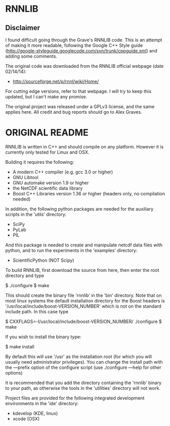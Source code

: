 RNNLIB
======

Disclaimer
----------

I found difficult going through the Grave's RNNLIB code. This is an attempt
of making it more readable, following the Google C++ Style guide
(http://google-styleguide.googlecode.com/svn/trunk/cppguide.xml) and adding
some comments.

The original code was downloaded from the RNNLIB official webpage
(date 02/14/14):

- http://sourceforge.net/p/rnnl/wiki/Home/

For cutting edge versions, refer to that webpage. I will try to keep this
updated, but I can't make any promise.

The original project was released under a GPLv3 license, and the same applies
here. All credit and bug reports should go to Alex Graves.


ORIGINAL README
===============

RNNLIB is written in C++ and should compile on any platform. However it is
currently only tested for Linux and OSX.

Building it requires the following:

* A modern C++ compiler (e.g. gcc 3.0 or higher)
* GNU Libtool
* GNU automake version 1.9 or higher
* the NetCDF scientific data library
* Boost C++ Libraries version 1.36 or higher (headers only, no compilation
needed)

In addition, the following python packages are needed for the auxiliary scripts
in the 'utils' directory:

* SciPy
* PyLab
* PIL

And this package is needed to create and manipulate netcdf data files with
python, and to run the experiments in the 'examples' directory:

* ScientificPython (NOT Scipy)

To build RNNLIB, first download the source from here, then enter the root
directory and type

$ ./configure
$ make

This should create the binary file 'rnnlib' in the 'bin' directory.
Note that on most linux systems the default installation directory for the
Boost headers is '/usr/local/include/boost-VERSION_NUMBER' which is not on the
standard include path.
In this case type

$ CXXFLAGS=-I/usr/local/include/boost-VERSION_NUMBER/ ./configure
$ make

If you wish to install the binary type:

$ make install

By default this will use '/usr' as the installation root (for which you will
usually need administrator privileges).
You can change the install path with the —prefix option of the configure script
(use ./configure —help for other options)

It is recommended that you add the directory containing the 'rnnlib' binary to
your path, as otherwise the tools in the 'utilities' directory will not work.

Project files are provided for the following integrated development
environments in the 'ide' directory:

* kdevelop (KDE, linux)
* xcode (OSX)
